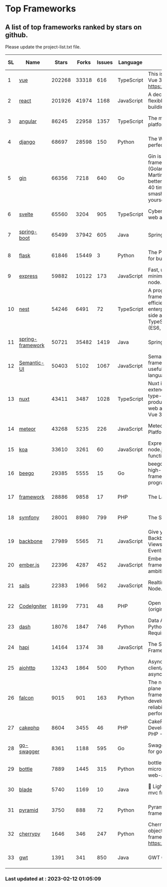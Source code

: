 # Top Frameworks
## A list of top frameworks ranked by stars on github.  
Please update the project-list.txt file.

| SL| Name  | Stars| Forks| Issues | Language | Description | Last Commit |
| --| ------| -----| ---- | ------ | -------- | ----------- | ----------- |
| 1 | [vue](https://github.com/vuejs/vue) | 202268 | 33318 | 616 | TypeScript | This is the repo for Vue 2. For Vue 3, go to https://github.com/vuejs/core | 2023-02-04 18:16:38 |
| 2 | [react](https://github.com/facebook/react) | 201926 | 41974 | 1168 | JavaScript | A declarative, efficient, and flexible JavaScript library for building user interfaces. | 2023-02-10 21:35:50 |
| 3 | [angular](https://github.com/angular/angular) | 86245 | 22958 | 1357 | TypeScript | The modern web developer’s platform | 2023-02-10 19:22:18 |
| 4 | [django](https://github.com/django/django) | 68697 | 28598 | 150 | Python | The Web framework for perfectionists with deadlines. | 2023-02-11 08:43:26 |
| 5 | [gin](https://github.com/gin-gonic/gin) | 66356 | 7218 | 640 | Go | Gin is a HTTP web framework written in Go (Golang). It features a Martini-like API with much better performance -- up to 40 times faster. If you need smashing performance, get yourself some Gin. | 2023-02-07 08:37:36 |
| 6 | [svelte](https://github.com/sveltejs/svelte) | 65560 | 3204 | 905 | TypeScript | Cybernetically enhanced web apps | 2023-02-05 14:20:51 |
| 7 | [spring-boot](https://github.com/spring-projects/spring-boot) | 65499 | 37942 | 605 | Java | Spring Boot | 2023-02-09 21:47:57 |
| 8 | [flask](https://github.com/pallets/flask) | 61846 | 15449 | 3 | Python | The Python micro framework for building web applications. | 2023-02-10 23:07:24 |
| 9 | [express](https://github.com/expressjs/express) | 59882 | 10122 | 173 | JavaScript | Fast, unopinionated, minimalist web framework for node. | 2022-11-02 01:13:10 |
| 10 | [nest](https://github.com/nestjs/nest) | 54246 | 6491 | 72 | TypeScript | A progressive Node.js framework for building efficient, scalable, and enterprise-grade server-side applications on top of TypeScript & JavaScript (ES6, ES7, ES8) 🚀 | 2023-02-11 09:19:07 |
| 11 | [spring-framework](https://github.com/spring-projects/spring-framework) | 50721 | 35482 | 1419 | Java | Spring Framework | 2023-02-09 13:59:09 |
| 12 | [Semantic-UI](https://github.com/Semantic-Org/Semantic-UI) | 50403 | 5102 | 1067 | JavaScript | Semantic is a UI component framework based around useful principles from natural language. | 2023-01-11 17:05:32 |
| 13 | [nuxt](https://github.com/nuxt/nuxt) | 43411 | 3487 | 1028 | TypeScript | Nuxt is an intuitive and extendable way to create type-safe, performant and production-grade full-stack web apps and websites with Vue 3. | 2023-02-10 16:33:06 |
| 14 | [meteor](https://github.com/meteor/meteor) | 43268 | 5235 | 226 | JavaScript | Meteor, the JavaScript App Platform | 2023-02-10 21:00:16 |
| 15 | [koa](https://github.com/koajs/koa) | 33610 | 3261 | 60 | JavaScript | Expressive middleware for node.js using ES2017 async functions | 2023-01-02 06:55:07 |
| 16 | [beego](https://github.com/beego/beego) | 29385 | 5555 | 15 | Go | beego is an open-source, high-performance web framework for the Go programming language. | 2023-02-07 02:33:55 |
| 17 | [framework](https://github.com/laravel/framework) | 28886 | 9858 | 17 | PHP | The Laravel Framework. | 2023-02-11 15:09:34 |
| 18 | [symfony](https://github.com/symfony/symfony) | 28001 | 8980 | 799 | PHP | The Symfony PHP framework | 2023-02-11 16:05:06 |
| 19 | [backbone](https://github.com/jashkenas/backbone) | 27989 | 5565 | 71 | JavaScript | Give your JS App some Backbone with Models, Views, Collections, and Events | 2023-01-04 11:09:21 |
| 20 | [ember.js](https://github.com/emberjs/ember.js) | 22396 | 4287 | 452 | JavaScript | Ember.js - A JavaScript framework for creating ambitious web applications | 2023-02-08 14:09:13 |
| 21 | [sails](https://github.com/balderdashy/sails) | 22383 | 1966 | 562 | JavaScript | Realtime MVC Framework for Node.js | 2023-01-20 21:22:40 |
| 22 | [CodeIgniter](https://github.com/bcit-ci/CodeIgniter) | 18199 | 7731 | 48 | PHP | Open Source PHP Framework (originally from EllisLab) | 2023-01-26 22:11:27 |
| 23 | [dash](https://github.com/plotly/dash) | 18076 | 1847 | 746 | Python | Data Apps & Dashboards for Python. No JavaScript Required. | 2023-01-30 16:21:52 |
| 24 | [hapi](https://github.com/hapijs/hapi) | 14164 | 1374 | 38 | JavaScript | The Simple, Secure Framework Developers Trust | 2023-02-11 21:15:12 |
| 25 | [aiohttp](https://github.com/aio-libs/aiohttp) | 13243 | 1864 | 500 | Python | Asynchronous HTTP client/server framework for asyncio and Python | 2023-02-11 16:54:37 |
| 26 | [falcon](https://github.com/falconry/falcon) | 9015 | 901 | 163 | Python | The no-magic web data plane API and microservices framework for Python developers, with a focus on reliability, correctness, and performance at scale. | 2023-01-18 20:42:26 |
| 27 | [cakephp](https://github.com/cakephp/cakephp) | 8604 | 3455 | 46 | PHP | CakePHP: The Rapid Development Framework for PHP - Official Repository | 2023-02-11 01:01:55 |
| 28 | [go-swagger](https://github.com/go-swagger/go-swagger) | 8361 | 1188 | 595 | Go | Swagger 2.0 implementation for go | 2023-02-04 17:37:23 |
| 29 | [bottle](https://github.com/bottlepy/bottle) | 7889 | 1445 | 315 | Python | bottle.py is a fast and simple micro-framework for python web-applications. | 2022-09-05 15:24:52 |
| 30 | [blade](https://github.com/lets-blade/blade) | 5740 | 1169 | 10 | Java | :rocket: Lightning fast and elegant mvc framework for Java8 | 2022-05-10 12:38:06 |
| 31 | [pyramid](https://github.com/Pylons/pyramid) | 3750 | 888 | 72 | Python | Pyramid - A Python web framework | 2023-01-30 04:56:42 |
| 32 | [cherrypy](https://github.com/cherrypy/cherrypy) | 1646 | 346 | 247 | Python | CherryPy is a pythonic, object-oriented HTTP framework.      https://cherrypy.dev | 2023-01-09 16:26:47 |
| 33 | [gwt](https://github.com/gwtproject/gwt) | 1391 | 341 | 850 | Java | GWT Open Source Project | 2023-01-12 13:59:04 |

### Last updated at : 2023-02-12 01:05:09
